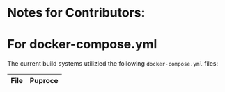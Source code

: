 # Notes for Contributors:

# For docker-compose.yml

The current build systems utilizied the following `docker-compose.yml` files:

File | Puproce
--- | ---
